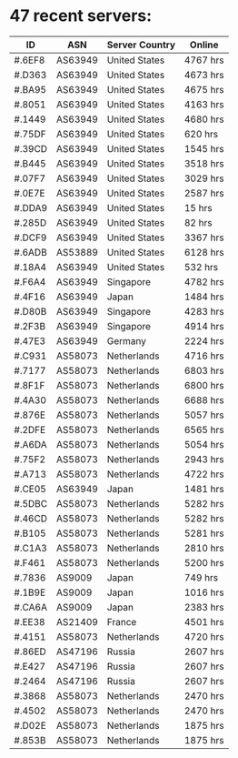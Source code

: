 # 47 recent servers:

| ID | ASN | Server Country | Online |
| ------ | ------ | ------ | ------ |
| #.6EF8 | AS63949 | United States | 4767 hrs |
| #.D363 | AS63949 | United States | 4673 hrs |
| #.BA95 | AS63949 | United States | 4675 hrs |
| #.8051 | AS63949 | United States | 4163 hrs |
| #.1449 | AS63949 | United States | 4680 hrs |
| #.75DF | AS63949 | United States | 620 hrs |
| #.39CD | AS63949 | United States | 1545 hrs |
| #.B445 | AS63949 | United States | 3518 hrs |
| #.07F7 | AS63949 | United States | 3029 hrs |
| #.0E7E | AS63949 | United States | 2587 hrs |
| #.DDA9 | AS63949 | United States | 15 hrs |
| #.285D | AS63949 | United States | 82 hrs |
| #.DCF9 | AS63949 | United States | 3367 hrs |
| #.6ADB | AS53889 | United States | 6128 hrs |
| #.18A4 | AS63949 | United States | 532 hrs |
| #.F6A4 | AS63949 | Singapore | 4782 hrs |
| #.4F16 | AS63949 | Japan | 1484 hrs |
| #.D80B | AS63949 | Singapore | 4283 hrs |
| #.2F3B | AS63949 | Singapore | 4914 hrs |
| #.47E3 | AS63949 | Germany | 2224 hrs |
| #.C931 | AS58073 | Netherlands | 4716 hrs |
| #.7177 | AS58073 | Netherlands | 6803 hrs |
| #.8F1F | AS58073 | Netherlands | 6800 hrs |
| #.4A30 | AS58073 | Netherlands | 6688 hrs |
| #.876E | AS58073 | Netherlands | 5057 hrs |
| #.2DFE | AS58073 | Netherlands | 6565 hrs |
| #.A6DA | AS58073 | Netherlands | 5054 hrs |
| #.75F2 | AS58073 | Netherlands | 2943 hrs |
| #.A713 | AS58073 | Netherlands | 4722 hrs |
| #.CE05 | AS63949 | Japan | 1481 hrs |
| #.5DBC | AS58073 | Netherlands | 5282 hrs |
| #.46CD | AS58073 | Netherlands | 5282 hrs |
| #.B105 | AS58073 | Netherlands | 5281 hrs |
| #.C1A3 | AS58073 | Netherlands | 2810 hrs |
| #.F461 | AS58073 | Netherlands | 5200 hrs |
| #.7836 | AS9009 | Japan | 749 hrs |
| #.1B9E | AS9009 | Japan | 1016 hrs |
| #.CA6A | AS9009 | Japan | 2383 hrs |
| #.EE38 | AS21409 | France | 4501 hrs |
| #.4151 | AS58073 | Netherlands | 4720 hrs |
| #.86ED | AS47196 | Russia | 2607 hrs |
| #.E427 | AS47196 | Russia | 2607 hrs |
| #.2464 | AS47196 | Russia | 2607 hrs |
| #.3868 | AS58073 | Netherlands | 2470 hrs |
| #.4502 | AS58073 | Netherlands | 2470 hrs |
| #.D02E | AS58073 | Netherlands | 1875 hrs |
| #.853B | AS58073 | Netherlands | 1875 hrs |

